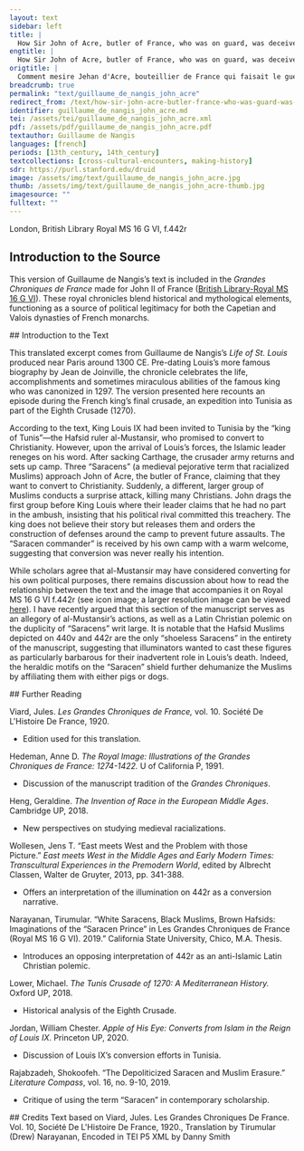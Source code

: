 ```yaml
---
layout: text
sidebar: left
title: |
  How Sir John of Acre, butler of France, who was on guard, was deceived by some Saracens who requested baptism | Comment mesire Jehan d'Acre, bouteillier de France qui faisait le guet fu deceus d'aucuns Sarrazins qui requéraient le baptesme
engtitle: |
  How Sir John of Acre, butler of France, who was on guard, was deceived by some Saracens who requested baptism
origtitle: |
  Comment mesire Jehan d'Acre, bouteillier de France qui faisait le guet fu deceus d'aucuns Sarrazins qui requéraient le baptesme
breadcrumb: true
permalink: "text/guillaume_de_nangis_john_acre"
redirect_from: /text/how-sir-john-acre-butler-france-who-was-guard-was-deceived-some-saracens-who-requested-baptism
identifier: guillaume_de_nangis_john_acre.md
tei: /assets/tei/guillaume_de_nangis_john_acre.xml
pdf: /assets/pdf/guillaume_de_nangis_john_acre.pdf
textauthor: Guillaume de Nangis
languages: [french]
periods: [13th_century, 14th_century]
textcollections: [cross-cultural-encounters, making-history]
sdr: https://purl.stanford.edu/druid 
image: /assets/img/text/guillaume_de_nangis_john_acre.jpg
thumb: /assets/img/text/guillaume_de_nangis_john_acre-thumb.jpg
imagesource: ""
fulltext: ""
---
```

 London, British Library Royal MS 16 G VI, f.442r
 
## Introduction to the Source 
<p>This version of Guillaume de Nangis’s text is included in the <em>Grandes Chroniques de France</em> made for John II of France (<a href="http://www.bl.uk/manuscripts/Viewer.aspx?ref=royal_ms_16_g_vi_fs001r">British Library-Royal MS 16 G VI</a>). These royal chronicles blend historical and mythological elements, functioning as a source of political legitimacy for both the Capetian and Valois dynasties of French monarchs.</p>
## Introduction to the Text 
<p dir="ltr" id="docs-internal-guid-cc367274-7fff-8ecb-8e18-aaf3a4059544">This translated excerpt comes from Guillaume de Nangis’s <em>Life of St. Louis</em> produced near Paris around 1300 CE. Pre-dating Louis’s more famous biography by Jean de Joinville, the chronicle celebrates the life, accomplishments and sometimes miraculous abilities of the famous king who was canonized in 1297. The version presented here recounts an episode during the French king’s final crusade, an expedition into Tunisia as part of the Eighth Crusade (1270).</p> <p dir="ltr">According to the text, King Louis IX had been invited to Tunisia by the “king of Tunis”—the Hafsid ruler al-Mustansir, who promised to convert to Christianity. However, upon the arrival of Louis’s forces, the Islamic leader reneges on his word. After sacking Carthage, the crusader army returns and sets up camp. Three “Saracens” (a medieval pejorative term that racialized Muslims) approach John of Acre, the butler of France, claiming that they want to convert to Christianity. Suddenly, a different, larger group of Muslims conducts a surprise attack, killing many Christians. John drags the first group before King Louis where their leader claims that he had no part in the ambush, insisting that his political rival committed this treachery. The king does not believe their story but releases them and orders the construction of defenses around the camp to prevent future assaults. The “Saracen commander” is received by his own camp with a warm welcome, suggesting that conversion was never really his intention.</p> <p>While scholars agree that al-Mustansir may have considered converting for his own political purposes, there remains discussion about how to read the relationship between the text and the image that accompanies it on Royal MS 16 G VI f.442r (see icon image; a larger resolution image can be viewed <a href="http://www.bl.uk/manuscripts/Viewer.aspx?ref=royal_ms_16_g_vi_f442r">here</a>). I have recently argued that this section of the manuscript serves as an allegory of al-Mustansir’s actions, as well as a Latin Christian polemic on the duplicity of “Saracens” writ large. It is notable that the Hafsid Muslims depicted on 440v and 442r are the only “shoeless Saracens” in the entirety of the manuscript, suggesting that illuminators wanted to cast these figures as particularly barbarous for their inadvertent role in Louis’s death. Indeed, the heraldic motifs on the “Saracen” shield further dehumanize the Muslims by affiliating them with either pigs or dogs.</p>
## Further Reading 
<p>Viard, Jules. <em>Les Grandes Chroniques de France, </em>vol. 10. Société De L'Histoire De France, 1920.</p> <ul> <li>Edition used for this translation.</li> </ul> <p>Hedeman, Anne D. <em>The Royal Image: Illustrations of the Grandes Chroniques de France: 1274-1422.</em> U of California P, 1991.</p> <ul> <li>Discussion of the manuscript tradition of the <em>Grandes Chroniques</em>.</li> </ul> <p>Heng, Geraldine. <em>The Invention of Race in the European Middle Ages</em>. Cambridge UP, 2018.</p> <ul> <li>New perspectives on studying medieval racializations.</li> </ul> <p>Wollesen, Jens T. “East meets West and the Problem with those Picture.” <em>East meets West in the Middle Ages and Early Modern Times: Transcultural Experiences in the Premodern World</em>, edited by Albrecht Classen, Walter de Gruyter, 2013, pp. 341-388.</p> <ul> <li>Offers an interpretation of the illumination on 442r as a conversion narrative.</li> </ul> <p>Narayanan, Tirumular. “White Saracens, Black Muslims, Brown Hafsids: Imaginations of the “Saracen Prince” in Les Grandes Chroniques de France (Royal MS 16 G VI). 2019.” California State University, Chico, M.A. Thesis.</p> <ul> <li>Introduces an opposing interpretation of 442r as an anti-Islamic Latin Christian polemic.</li> </ul> <p>Lower, Michael. <em>The Tunis Crusade of 1270: A Mediterranean History.</em> Oxford UP, 2018.</p> <ul> <li>Historical analysis of the Eighth Crusade.</li> </ul> <p>Jordan, William Chester. <em>Apple o</em><em>f His Eye: Converts from Islam in the Reign of Louis IX</em>. Princeton UP, 2020.</p> <ul> <li>Discussion of Louis IX’s conversion efforts in Tunisia.</li> </ul> <p dir="ltr" id="docs-internal-guid-0b63770f-7fff-c7a2-836d-007fb2212a05">Rajabzadeh, Shokoofeh. “The Depoliticized Saracen and Muslim Erasure.” <em>Literature Compass</em>, vol. 16, no. 9-10, 2019.</p> <ul dir="ltr"> <li role="presentation">Critique of using the term “Saracen” in contemporary scholarship.</li> </ul>
## Credits
Text based on Viard, Jules. Les Grandes Chroniques De France. Vol. 10, Société De L'Histoire De France, 1920., Translation by Tirumular (Drew) Narayanan, Encoded in TEI P5 XML by Danny Smith
